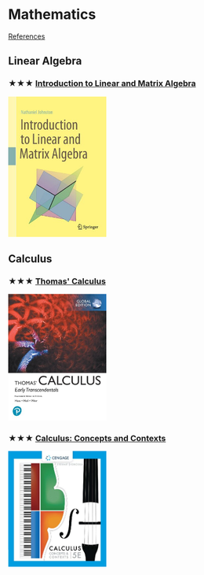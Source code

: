 # Mathematics
[References](mathematics.md)

## Linear Algebra

### ★★★ [Introduction to Linear and Matrix Algebra](resources/introduction-to-linear-and-matrix-algebra.md)
[<img alt="9783030528119" src="../../covers/9783030528119.jpg" width="200"/>](resources/introduction-to-linear-and-matrix-algebra.md)

## Calculus

### ★★★ [Thomas' Calculus](resources/thomas-calculus.md)
[<img alt="9781292253114" src="../../covers/9781292253114.jpg" width="200"/>](resources/thomas-calculus.md)

### ★★★ [Calculus: Concepts and Contexts](resources/9780357632499.md)
[<img alt="9780357632499" src="../../covers/9780357632499.jpg" width="200"/>](resources/9780357632499.md)

